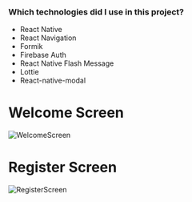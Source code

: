 ### Which technologies did I use in this project?
* React Native
* React Navigation
* Formik 
* Firebase Auth
* React Native Flash Message
* Lottie
* React-native-modal
# Welcome Screen

![WelcomeScreen](https://user-images.githubusercontent.com/63854428/190617471-87cef4d0-e88b-40ea-8ee7-760ba71d1643.gif)
# Register Screen
![RegisterScreen](https://i.ibb.co/dDdxdfz/Ekran-Resmi-2022-09-14-22-59-45.png)
